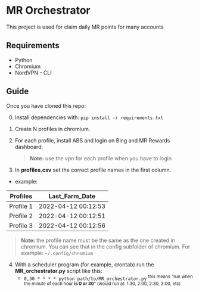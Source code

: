 # MR Orchestrator
This project is used for claim daily MR points for many accounts

## Requirements
- Python
- Chromium
- NordVPN - CLI


## Guide
Once you have cloned this repo:

0) Install dependencies with: `pip install -r requirements.txt`

1) Create N profiles in chromium.

2) For each profile, install ABS and login on Bing and MR Rewards dashboard.
	> **Note:** use the vpn for each profile when you have to login

3) In **profiles.csv** set the correct profile names in the first column.
- example:

|Profiles|Last_Farm_Date|
|---------|-----|
|Profile 1|2022-04-12 00:12:53|
|Profile 2|2022-04-12 00:12:51|
|Profile 3|2022-04-12 00:12:56|
> **Note:** the profile name must be the same as the one created in chromium. You can see that in the config subfolder of chromium. For example: `~/.config/chromium`

4) With a scheduler program (for example, crontab) run the **MR_orchestrator.py** script like this:
	- `0,30 * * * * python path/to/MR_orchestrator.py`
	<sup>this means "run when the minute of each hour  **is 0 or 30**" (would run at: 1:30, 2:00, 2:30, 3:00, etc)</sup>